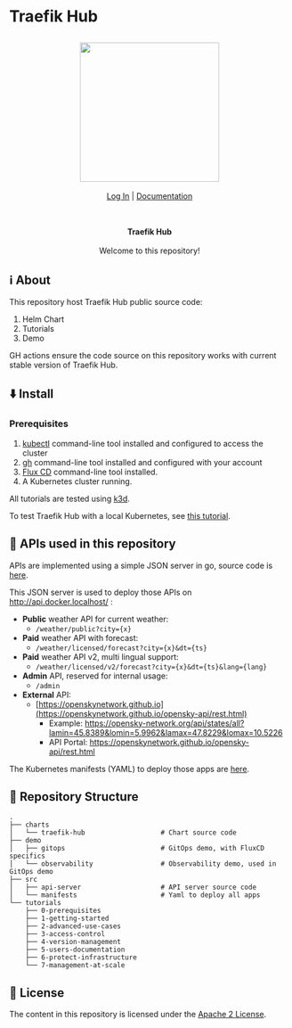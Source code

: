 # Traefik Hub

<div align="center" style="margin: 30px;">
<a href="https://hub.traefik.io/">
  <img src="https://doc.traefik.io/traefik-hub/assets/images/logos-traefik-hub-horizontal.svg" style="width:250px;" align="center" />
</a>
<br />
<br />

<div align="center">
    <a href="https://hub.traefik.io">Log In</a> |
    <a href="https://doc.traefik.io/traefik-hub/">Documentation</a>
</div>
</div>

<br />

<div align="center"><strong>Traefik Hub</strong>

<br />
<br />
</div>

<div align="center">Welcome to this repository!</div>

## ℹ️ About

This repository host Traefik Hub public source code:

1. Helm Chart
2. Tutorials
3. Demo

GH actions ensure the code source on this repository works with current stable version of Traefik Hub.

## ⬇️ Install

### Prerequisites

1. [kubectl](https://kubernetes.io/docs/tasks/tools/) command-line tool installed and configured to access the cluster
2. [gh](https://cli.github.com/) command-line tool installed and configured with your account
3. [Flux CD](https://fluxcd.io/flux/cmd/) command-line tool installed.
4. A Kubernetes cluster running.

All tutorials are tested using [k3d](https://k3d.io/).

To test Traefik Hub with a local Kubernetes, see [this tutorial](./tutorials/0-prerequisites/README.md).

## 💫 APIs used in this repository

APIs are implemented using a simple JSON server in go, source code is [here](./src/api-server).

This JSON server is used to deploy those APIs on http://api.docker.localhost/ :

- **Public** weather API for current weather:
    - `/weather/public?city={x}`
- **Paid** weather API with forecast:
    - `/weather/licensed/forecast?city={x}&dt={ts}`
- **Paid** weather API v2, multi lingual support:
    - `/weather/licensed/v2/forecast?city={x}&dt={ts}&lang={lang}`
- **Admin** API, reserved for internal usage:
    - `/admin`
- **External** API:
    - [https://openskynetwork.github.io](https://openskynetwork.github.io/opensky-api/rest.html)
        - Example: https://opensky-network.org/api/states/all?lamin=45.8389&lomin=5.9962&lamax=47.8229&lomax=10.5226
        - API Portal: https://openskynetwork.github.io/opensky-api/rest.html

The Kubernetes manifests (YAML) to deploy those apps are [here](./src/manifests).

## 📒 Repository Structure

```shell
.
├── charts
│   └── traefik-hub                   # Chart source code
├── demo
│   ├── gitops                        # GitOps demo, with FluxCD specifics
│   └── observability                 # Observability demo, used in GitOps demo
├── src
│   ├── api-server                    # API server source code
│   └── manifests                     # Yaml to deploy all apps
└── tutorials
    ├── 0-prerequisites
    ├── 1-getting-started
    ├── 2-advanced-use-cases
    ├── 3-access-control
    ├── 4-version-management
    ├── 5-users-documentation
    ├── 6-protect-infrastructure
    └── 7-management-at-scale
```

## 📃 License

The content in this repository is licensed under the [Apache 2 License](https://www.apache.org/licenses/LICENSE-2.0 "Link to Apache 2 license").
